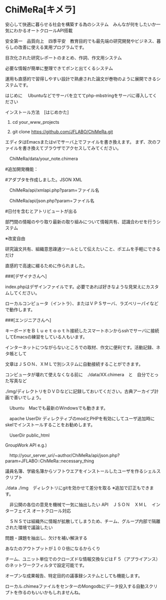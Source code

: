 # ChiMeRa[キメラ]
安心して快適に暮らせる社会を構築する為のシステム　みんなが何をしたいか一気にわかるオートクロールAPI搭載

安全第一　品質向上　四季平安　教育目的でも最先端の研究開発やビジネス、暮らしの改善に使える実用プログラムです。

目次化された研究レポートのまとめ、作詞、作文用システム

必要な情報が簡単に整理できてポンと出てくるシステム

運用も直感的で習得しやすい設計で熟慮された論文が巻物のように展開できるシステムです。

はじめに
　Ubuntuなどでサーバを立ててphp-mbstringをサーバに導入してください

インストール方法　[はじめかた]

1. cd your_www_projects

2. git clone https://github.com/JFLABO/ChiMeRa.git

エディタはEmacsまたはviでサーバ上でファイルを書き換えます。
まず、次のファイルを書き換えてブラウザでアクセスしてみてください。

　ChiMeRa/data/your_note.chimera

#追加開発機能：

#アダプタを作成しました。JSON XML

　ChiMeRa/api/xmlapi.php?param=ファイル名

　ChiMeRa/api/json.php?param=ファイル名

#日付を含むとアトリビュートが出る


部門間の情報のやり取り最新の取り組みについて情報共有、認識合わせを行うシステム

※改変自由

研究論文共有、組織意思疎通ツールとして伝えたいこと、ポエムを手軽にできるだけ

直感的で高速に綴るために作られました。

###[デザイナさんへ]

index.phpはデザインファイルです。必要であれば好きなような見栄えにカスタムしてください。

ローカルコンピュータ（イントラ）、またはＶＰＳサーバ、ラズベリーパイなどで動作します。




###[エンジニアさんへ]

キーボードをＢｌｕｅｔｏｏｔｈ接続したスマートホンからsshでサーバに接続してEmacsの練習をしている人もいます。

インターネットにつながらないところでの取材、作文に便利です。活動記録、ネタ帳として

文章はＪＳＯＮ、ＸＭＬで別システムに自動接続することができます。

コンピュータが壊れて使えなくなる前に　./data/XX.chimera　と　自分でとった写真など 

./img/ディレクトリをＤＶＤなどに記録しておいてください。古典アーカイブ計画で善いでしょう。

　Ubuntu　Macでも最新のWindowsでも動きます。

　apache UserDir ディレクティブのmodとPHPを有効にしてユーザ追加時にskelでインストールすることをお勧めします。
 
　UserDir public_html





GroupWork API e.g.)

　http://your_server_uri/~author/ChiMeRa/api/json.php?param=JFLABO::ChiMeRa::necessary_thing


  議員名簿、学級名簿からソフトウエアをインストールしたユーザを作るシェルスクリプト
  
  ./data ./img　ディレクトリにgitを効かせて差分を取る ※追加で訂正もできます。
  
　非公開の各位の意見を機械で一気に抽出したい API　ＪＳＯＮ　ＸＭＬ　インターフェイス オートクロール対応
 
　ＳＮＳでは組織外に情報が拡散してしまうため、チーム、グループ内部で隔離された環境で議論したい
 
  問題・課題を抽出し、欠けを補い解決する
  
  あなたのアウトプットが１００倍になるからくり
  
  チーム、ユニット単位でのクローズドな情報交換などはＦ５（アプライアンス）のネットワークフィルタで設定可能です。
  
  オープンな成果報告、特定目的の議事録システムとしても機能します。
  
  ローカル.chimeaファイルをセンターのMongodbにデータ投入する自動スクリプトを作るのもいいかもしれませんね。
